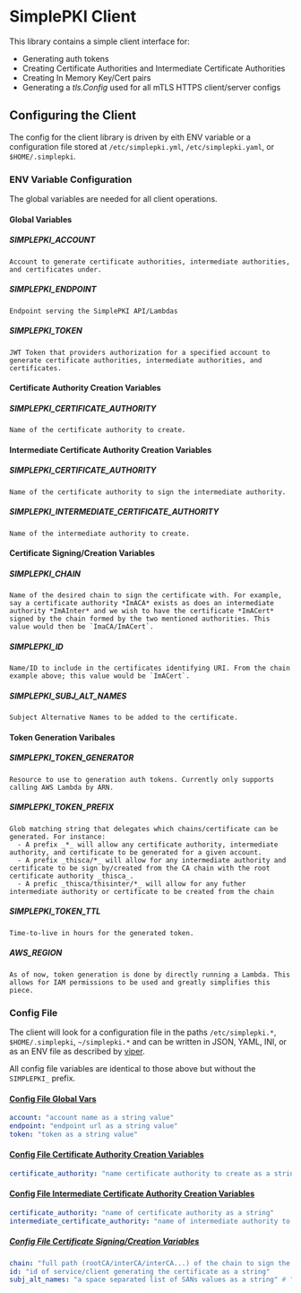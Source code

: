 # SimplePKI Client

This library contains a simple client interface for:
  -  Generating auth tokens
  -  Creating Certificate Authorities and Intermediate Certificate Authorities
  -  Creating In Memory Key/Cert pairs
  -  Generating a *tls.Config* used for all mTLS HTTPS client/server configs


## Configuring the Client

The config for the client library is driven by eith ENV variable or a configuration file stored at `/etc/simplepki.yml`, `/etc/simplepki.yaml`, or `$HOME/.simplepki`.

### ENV Variable Configuration

The global variables are needed for all client operations.

#### Global Variables

  ##### SIMPLEPKI_ACCOUNT

    Account to generate certificate authorities, intermediate authorities, and certificates under.

  ##### SIMPLEPKI_ENDPOINT

    Endpoint serving the SimplePKI API/Lambdas

  ##### SIMPLEPKI_TOKEN

    JWT Token that providers authorization for a specified account to generate certificate authorities, intermediate authorities, and certificates.

#### Certificate Authority Creation Variables

  ##### SIMPLEPKI_CERTIFICATE_AUTHORITY

    Name of the certificate authority to create.

#### Intermediate Certificate Authority Creation Variables
	
  ##### SIMPLEPKI_CERTIFICATE_AUTHORITY

    Name of the certificate authority to sign the intermediate authority.

  ##### SIMPLEPKI_INTERMEDIATE_CERTIFICATE_AUTHORITY

    Name of the intermediate authority to create.

#### Certificate Signing/Creation Variables

  ##### SIMPLEPKI_CHAIN

    Name of the desired chain to sign the certificate with. For example, say a certificate authority *ImACA* exists as does an intermediate authority *ImAInter* and we wish to have the certificate *ImACert* signed by the chain formed by the two mentioned authorities. This value would then be `ImaCA/ImACert`.

  ##### SIMPLEPKI_ID

    Name/ID to include in the certificates identifying URI. From the chain example above; this value would be `ImACert`.

  ##### SIMPLEPKI_SUBJ_ALT_NAMES

    Subject Alternative Names to be added to the certificate.


#### Token Generation Varibales

  ##### SIMPLEPKI_TOKEN_GENERATOR
    
    Resource to use to generation auth tokens. Currently only supports calling AWS Lambda by ARN.

  ##### SIMPLEPKI_TOKEN_PREFIX

    Glob matching string that delegates which chains/certificate can be generated. For instance:
      - A prefix _*_ will allow any certificate authority, intermediate authority, and certificate to be generated for a given account.
      - A prefix _thisca/*_ will allow for any intermediate authority and certificate to be sign by/created from the CA chain with the root certificate authority _thisca_.
      - A prefic _thisca/thisinter/*_ will allow for any futher intermediate authority or certificate to be created from the chain 

  ##### SIMPLEPKI_TOKEN_TTL

    Time-to-live in hours for the generated token.

  ##### AWS_REGION

    As of now, token generation is done by directly running a Lambda. This allows for IAM permissions to be used and greatly simplifies this piece.

### Config File

The client will look for a configuration file in the paths `/etc/simplepki.*`, `$HOME/.simplepki`, `~/simplepki.*` and can be written in JSON, YAML, INI, or as an ENV file as described by [viper](https://github.com/spf13/viper).

All config file variables are identical to those above but without the `SIMPLEPKI_` prefix.

#### [Config File Global Vars](#global-variables)

  ```yaml
  account: "account name as a string value"
  endpoint: "endpoint url as a string value"
  token: "token as a string value"
  ```

#### [Config File Certificate Authority Creation Variables](#certificate-authority-creation-variables)

  ```yaml
  certificate_authority: "name certificate authority to create as a string"
  ```

#### [Config File Intermediate Certificate Authority Creation Variables](#intermediate-certificate-authority-creation-variables)

  ```yaml
  certificate_authority: "name of certificate authority as a string"
  intermediate_certificate_authority: "name of intermediate authority to create as a string"
  ```

##### [Config File Certificate Signing/Creation Variables](#certificate-signing/creation-variables)
  
  ```yaml
  chain: "full path (rootCA/interCA/interCA...) of the chain to sign the cert with as a string"
  id: "id of service/client generating the certificate as a string"
  subj_alt_names: "a space separated list of SANs values as a string" # "localhost 127.0.0.1 example.com"
  ```